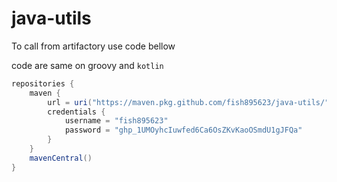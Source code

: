 # java-utils

To call from artifactory use code bellow

code are same on groovy and `kotlin`

```groovy
repositories {
    maven {
        url = uri("https://maven.pkg.github.com/fish895623/java-utils/")
        credentials {
            username = "fish895623"
            password = "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"
        }
    }
    mavenCentral()
}
```
